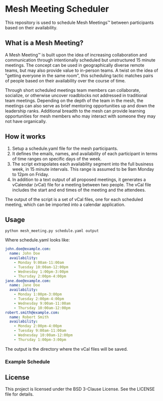 # Mesh Meeting Scheduler

This repository is used to schedule Mesh Meetings™ between participants based on their availability.

## What is a Mesh Meeting?

A Mesh Meeting™ is built upon the idea of increasing collaboration and communication through intentionally scheduled but unstructured 15 minute meetings. The concept can be used in geographically diverse remote teams, but may also provide value to in-person teams. A twist on the idea of "getting everyone in the same room", this scheduling tactic matches pairs of people based on their availability over the course of time.

Through short scheduled meetings team members can collaborate, socialize, or otherwise uncover roadblocks not addressed in traditional team meetings. Depending on the depth of the team in the mesh, the meetings can also serve as brief mentoring opportunities up and down the leadership ranks. Additional breadth to the mesh can provide learning opportunities for mesh members who may interact with someone they may not have organically.

## How it works

1. Setup a schedule.yaml file for the mesh participants.
2. It  defines the emails, names, and availability of each participant in terms of time ranges on specific days of the week.
3. The script extrapolates each availability segment into the full business week, in 15 minute intervals. This range is assumed to be 9am Monday to 12pm on Friday.
4. In addition to a text output of all proposed meetings, it generates a vCalendar (vCal) file for a meeting between two people. The vCal file includes the start and end times of the meeting and the attendees.

The output of the script is a set of vCal files, one for each scheduled meeting, which can be imported into a calendar application.

## Usage

```shell
python mesh_meeting.py schedule.yaml output
```
Where schedule.yaml looks like:
```yaml
john.doe@example.com:
  name: John Doe
  availability: 
    - Monday 9:00am-11:00am
    - Tuesday 10:00am-12:00pm
    - Wednesday 1:00pm-3:00pm
    - Thursday 2:00pm-4:00pm
jane.doe@example.com:
  name: Jane Doe
  availability: 
    - Monday 1:00pm-3:00pm
    - Tuesday 2:00pm-4:00pm
    - Wednesday 9:00am-11:00am
    - Thursday 10:00am-12:00pm
robert.smith@example.com:
  name: Robert Smith
  availability: 
    - Monday 2:00pm-4:00pm
    - Tuesday 9:00am-11:00am
    - Wednesday 10:00am-12:00pm
    - Thursday 1:00pm-3:00pm
```

The output is the directory where the vCal files will be saved.

### Example Schedule



## License
This project is licensed under the BSD 3-Clause License. See the LICENSE file for details.
